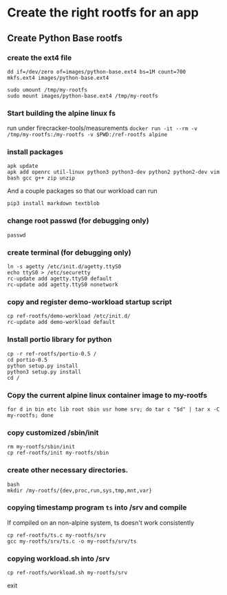 # Create the right rootfs for an app

## Create Python Base rootfs
### create the ext4 file
```
dd if=/dev/zero of=images/python-base.ext4 bs=1M count=700
mkfs.ext4 images/python-base.ext4

sudo umount /tmp/my-rootfs
sudo mount images/python-base.ext4 /tmp/my-rootfs
```

### Start building the alpine linux fs
run under firecracker-tools/measurements
`docker run -it --rm -v /tmp/my-rootfs:/my-rootfs -v $PWD:/ref-rootfs alpine`

### install packages
```
apk update
apk add openrc util-linux python3 python3-dev python2 python2-dev vim bash gcc g++ zip unzip
```
And a couple packages so that our workload can run
```
pip3 install markdown textblob
```

### change root passwd (for debugging only)
`passwd`

### create terminal (for debugging only)
```
ln -s agetty /etc/init.d/agetty.ttyS0
echo ttyS0 > /etc/securetty
rc-update add agetty.ttyS0 default	
rc-update add agetty.ttyS0 nonetwork
```

### copy and register demo-workload startup script
```
cp ref-rootfs/demo-workload /etc/init.d/
rc-update add demo-workload default
```

### Install portio library for python
```
cp -r ref-rootfs/portio-0.5 /
cd portio-0.5
python setup.py install
python3 setup.py install
cd /
```

### Copy the current alpine linux container image to my-rootfs
`for d in bin etc lib root sbin usr home srv; do tar c "$d" | tar x -C my-rootfs; done`

### copy customized /sbin/init
```
rm my-rootfs/sbin/init
cp ref-rootfs/init my-rootfs/sbin
```

### create other necessary directories.
```
bash
mkdir /my-rootfs/{dev,proc,run,sys,tmp,mnt,var}
```

### copying timestamp program `ts` into /srv and compile
If compiled on an non-alpine system, ts doesn't work consistently
```
cp ref-rootfs/ts.c my-rootfs/srv
gcc my-rootfs/srv/ts.c -o my-rootfs/srv/ts
```

### copying workload.sh into /srv
`cp ref-rootfs/workload.sh my-rootfs/srv`

exit

